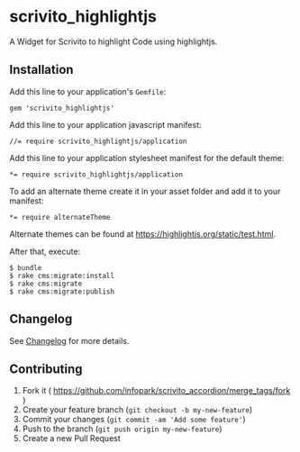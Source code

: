 scrivito_highlightjs
=====================

A Widget for Scrivito to highlight Code using highlightjs.

## Installation

Add this line to your application's `Gemfile`:

    gem 'scrivito_highlightjs'

Add this line to your application javascript manifest:

    //= require scrivito_highlightjs/application

Add this line to your application stylesheet manifest for the default theme:

    *= require scrivito_highlightjs/application

To add an alternate theme create it in your asset folder and add it to your manifest:

    *= require alternateTheme

Alternate themes can be found at https://highlightjs.org/static/test.html.

After that, execute:

    $ bundle
    $ rake cms:migrate:install
    $ rake cms:migrate
    $ rake cms:migrate:publish

## Changelog
See [Changelog](https://github.com/infopark/scrivito_accordion/blob/master/CHANGELOG.md) for more
details.

## Contributing

1. Fork it ( https://github.com/infopark/scrivito_accordion/merge_tags/fork )
2. Create your feature branch (`git checkout -b my-new-feature`)
3. Commit your changes (`git commit -am 'Add some feature'`)
4. Push to the branch (`git push origin my-new-feature`)
5. Create a new Pull Request